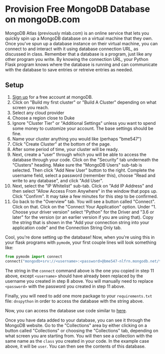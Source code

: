 # Provision Free MongoDB Database on mongoDB.com

MongoDB Atlas (previously mlab.com) is an online service that lets you quickly 
spin up a MongoDB 
database on a virtual machine that they own. Once you've spun up a database 
instance on their virtual machine, you can connect to and interact with it 
using database connection URL, as discussed in class. Remember that a database 
is a program, just like any other program you write. By knowing the connection 
URL, your Python Flask program knows where the database is running and can 
communicate with the database to save entries or retreive entries as needed. 

## Setup
1. [Sign up](https://www.mongodb.com/cloud/atlas) for a free account at 
mongoDB.
2. Click on "Build my first cluster" or "Build A Cluster" depending on what
screen you reach.  
3. Select any cloud provider
4. Choose a region close to Duke
5. Ignore "Cluster Tier" or "Additional Settings" unless you want to spend
some money to customize your account.  The base settings should be fine.
5. Name your cluster anything you would like (perhaps "bme547")
6. Click "Create Cluster" at the bottom of the page.
7. After some period of time, your cluster will be ready.  
8.  Next, create a "user" through which you will be able to access
the database through your code.   Click on the "Security" tab underneath the
"Clusters" heading.  Make sure the "MongoDB Users" sub-tab is selected.
Then click "Add New User" button to the right.  Complete the username field,
select a password (remember this), choose "Read and write to any database", 
and click "Add User".
9. Next, select the "IP Whitelist" sub-tab.  Click on "Add IP Address" and
then select "Allow Access From Anywhere" in the window that pops up.  Click 
"Confirm".  It may take a few minutes for this step to be confirmed.
10.  Go back to the "Overview" tab.  You will see a button called "Connect".
Click on that.  Click on the "Connect Your Application" option.  Under 
"1. Choose your driver version" select "Python" for the Driver and "3.6 or later"
for the version (or an earlier version if you are using that).  Copy the string
that is shown in the "Add your connection string into your application code"
and the Connection String Only tab.  

Cool, you're done setting up the database! Now, when you're using this in your 
flask programs with `pymodm`, your first couple lines will look something like:
```py
from pymodm import connect
connect("mongodb+srv://<username>:<password>@bme547-nlfrn.mongodb.net/test?retryWrites=true")
```
The string in the `connect` command above is the one you copied in step 11 above, 
except `<username>` should have already been replaced by the username you 
created in step 8 above.  You will manually need to replace `<password>` with
the password you created in step 11 above.

Finally, you will need to add one more package to your `requirements.txt` file:
`dnspython` in order to access the database with the string above.

Now, you can access the database use code similar to [here](mongo_db_example.py).

Once you have data added to your database, you can see it through the 
MongoDB website.  Go to the "Collections" area by either clicking on a button
called "Collections" or  choosing the "Collections" tab, depending on what
screen you are starting from.  You will then see a collection with the same
name as the `class` you created in your code.  In the example case above, it
will be `user`.  You can then see the contents of this database.